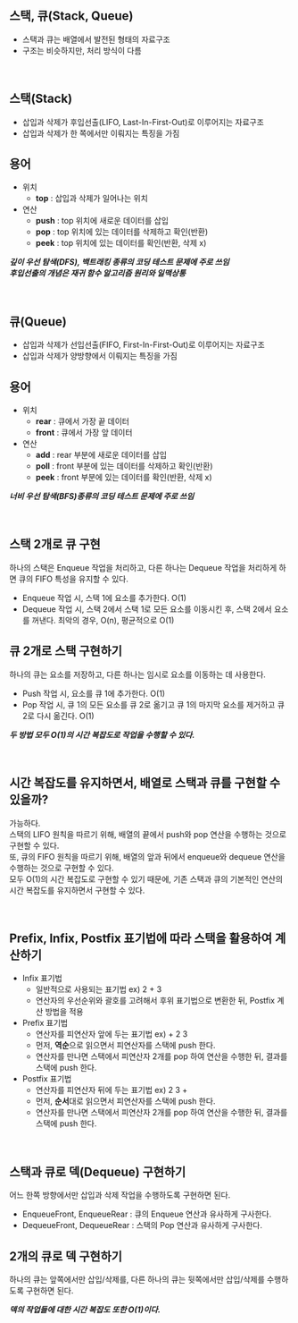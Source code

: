 ## 스택, 큐(Stack, Queue)
- 스택과 큐는 배열에서 발전된 형태의 자료구조   
- 구조는 비슷하지만, 처리 방식이 다름

<br>

## 스택(Stack)
- 삽입과 삭제가 후입선출(LIFO, Last-In-First-Out)로 이루어지는 자료구조
- 삽입과 삭제가 한 쪽에서만 이뤄지는 특징을 가짐

## 용어
- 위치
  - **top** : 삽입과 삭제가 일어나는 위치
- 연산
  - **push** : top 위치에 새로운 데이터를 삽입
  - **pop** : top 위치에 있는 데이터를 삭제하고 확인(반환)
  - **peek** : top 위치에 있는 데이터를 확인(반환, 삭제 x)

***깊이 우선 탐색(DFS), 백트래킹 종류의 코딩 테스트 문제에 주로 쓰임***   
***후입선출의 개념은 재귀 함수 알고리즘 원리와 일맥상통***

<br>

## 큐(Queue)
- 삽입과 삭제가 선입선출(FIFO, First-In-First-Out)로 이루어지는 자료구조
- 삽입과 삭제가 양방향에서 이뤄지는 특징을 가짐

## 용어
- 위치
    - **rear** : 큐에서 가장 끝 데이터
    - **front** : 큐에서 가장 앞 데이터
- 연산
    - **add** : rear 부분에 새로운 데이터를 삽입
    - **poll** : front 부분에 있는 데이터를 삭제하고 확인(반환)
    - **peek** : front 부분에 있는 데이터를 확인(반환, 삭제 x)

***너비 우선 탐색(BFS)종류의 코딩 테스트 문제에 주로 쓰임***   

<br>

## 스택 2개로 큐 구현
하나의 스택은 Enqueue 작업을 처리하고, 다른 하나는 Dequeue 작업을 처리하게 하면 큐의 FIFO 특성을 유지할 수 있다.
- Enqueue 작업 시, 스택 1에 요소를 추가한다. O(1)
- Dequeue 작업 시, 스택 2에서 스택 1로 모든 요소를 이동시킨 후, 스택 2에서 요소를 꺼낸다. 최악의 경우, O(n), 평균적으로 O(1)

## 큐 2개로 스택 구현하기
하나의 큐는 요소를 저장하고, 다른 하나는 임시로 요소를 이동하는 데 사용한다.
- Push 작업 시, 요소를 큐 1에 추가한다. O(1)
- Pop 작업 시, 큐 1의 모든 요소를 큐 2로 옮기고 큐 1의 마지막 요소를 제거하고 큐 2로 다시 옮긴다. O(1)

***두 방법 모두 O(1)의 시간 복잡도로 작업을 수행할 수 있다.***

<br>

## 시간 복잡도를 유지하면서, 배열로 스택과 큐를 구현할 수 있을까?
가능하다.   
스택의 LIFO 원칙을 따르기 위해, 배열의 끝에서 push와 pop 연산을 수행하는 것으로 구현할 수 있다.   
또, 큐의 FIFO 원칙을 따르기 위해, 배열의 앞과 뒤에서 enqueue와 dequeue 연산을 수행하는 것으로 구현할 수 있다.   
모두 O(1)의 시간 복잡도로 구현할 수 있기 때문에, 기존 스택과 큐의 기본적인 연산의 시간 복잡도를 유지하면서 구현할 수 있다.   

<br>

## Prefix, Infix, Postfix 표기법에 따라 스택을 활용하여 계산하기
- Infix 표기법
  - 일반적으로 사용되는 표기법 ex) 2 + 3
  - 연산자의 우선순위와 괄호를 고려해서 후위 표기법으로 변환한 뒤, Postfix 계산 방법을 적용   
- Prefix 표기법
  - 연산자를 피연산자 앞에 두는 표기법 ex) + 2 3
  - 먼저, **역순**으로 읽으면서 피연산자를 스택에 push 한다.
  - 연산자를 만나면 스택에서 피연산자 2개를 pop 하여 연산을 수행한 뒤, 결과를 스택에 push 한다.   
- Postfix 표기법
  - 연산자를 피연산자 뒤에 두는 표기법 ex) 2 3 +
  - 먼저, **순서**대로 읽으면서 피연산자를 스택에 push 한다.
  - 연산자를 만나면 스택에서 피연산자 2개를 pop 하여 연산을 수행한 뒤, 결과를 스택에 push 한다.

<br>

## 스택과 큐로 덱(Dequeue) 구현하기
어느 한쪽 방향에서만 삽입과 삭제 작업을 수행하도록 구현하면 된다.

- EnqueueFront, EnqueueRear : 큐의 Enqueue 연산과 유사하게 구사한다.
- DequeueFront, DequeueRear : 스택의 Pop 연산과 유사하게 구사한다.

## 2개의 큐로 덱 구현하기
하나의 큐는 앞쪽에서만 삽입/삭제를, 다른 하나의 큐는 뒷쪽에서만 삽입/삭제를 수행하도록 구현하면 된다.

***덱의 작업들에 대한 시간 복잡도 또한 O(1)이다.***
